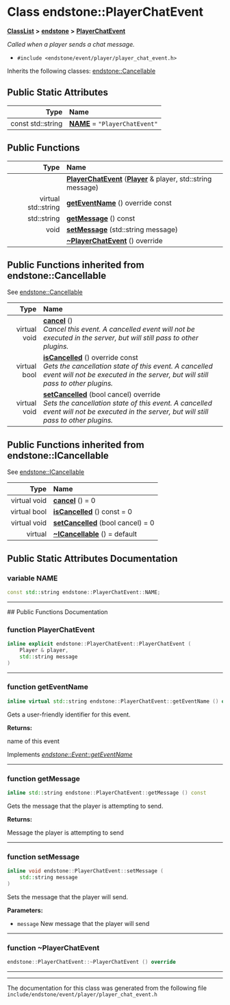 

# Class endstone::PlayerChatEvent



[**ClassList**](annotated.md) **>** [**endstone**](namespaceendstone.md) **>** [**PlayerChatEvent**](classendstone_1_1PlayerChatEvent.md)



_Called when a player sends a chat message._ 

* `#include <endstone/event/player/player_chat_event.h>`



Inherits the following classes: [endstone::Cancellable](classendstone_1_1Cancellable.md)
































## Public Static Attributes

| Type | Name |
| ---: | :--- |
|  const std::string | [**NAME**](#variable-name)   = `"PlayerChatEvent"`<br> |










































## Public Functions

| Type | Name |
| ---: | :--- |
|   | [**PlayerChatEvent**](#function-playerchatevent) ([**Player**](classendstone_1_1Player.md) & player, std::string message) <br> |
| virtual std::string | [**getEventName**](#function-geteventname) () override const<br> |
|  std::string | [**getMessage**](#function-getmessage) () const<br> |
|  void | [**setMessage**](#function-setmessage) (std::string message) <br> |
|   | [**~PlayerChatEvent**](#function-playerchatevent) () override<br> |


## Public Functions inherited from endstone::Cancellable

See [endstone::Cancellable](classendstone_1_1Cancellable.md)

| Type | Name |
| ---: | :--- |
| virtual void | [**cancel**](classendstone_1_1Cancellable.md#function-cancel) () <br>_Cancel this event. A cancelled event will not be executed in the server, but will still pass to other plugins._  |
| virtual bool | [**isCancelled**](classendstone_1_1Cancellable.md#function-iscancelled) () override const<br>_Gets the cancellation state of this event. A cancelled event will not be executed in the server, but will still pass to other plugins._  |
| virtual void | [**setCancelled**](classendstone_1_1Cancellable.md#function-setcancelled) (bool cancel) override<br>_Sets the cancellation state of this event. A cancelled event will not be executed in the server, but will still pass to other plugins._  |


## Public Functions inherited from endstone::ICancellable

See [endstone::ICancellable](classendstone_1_1ICancellable.md)

| Type | Name |
| ---: | :--- |
| virtual void | [**cancel**](classendstone_1_1ICancellable.md#function-cancel) () = 0<br> |
| virtual bool | [**isCancelled**](classendstone_1_1ICancellable.md#function-iscancelled) () const = 0<br> |
| virtual void | [**setCancelled**](classendstone_1_1ICancellable.md#function-setcancelled) (bool cancel) = 0<br> |
| virtual  | [**~ICancellable**](classendstone_1_1ICancellable.md#function-icancellable) () = default<br> |
















































































## Public Static Attributes Documentation




### variable NAME 

```C++
const std::string endstone::PlayerChatEvent::NAME;
```




<hr>
## Public Functions Documentation




### function PlayerChatEvent 

```C++
inline explicit endstone::PlayerChatEvent::PlayerChatEvent (
    Player & player,
    std::string message
) 
```




<hr>



### function getEventName 

```C++
inline virtual std::string endstone::PlayerChatEvent::getEventName () override const
```



Gets a user-friendly identifier for this event.




**Returns:**

name of this event 





        
Implements [*endstone::Event::getEventName*](classendstone_1_1Event.md#function-geteventname)


<hr>



### function getMessage 

```C++
inline std::string endstone::PlayerChatEvent::getMessage () const
```



Gets the message that the player is attempting to send.




**Returns:**

Message the player is attempting to send 





        

<hr>



### function setMessage 

```C++
inline void endstone::PlayerChatEvent::setMessage (
    std::string message
) 
```



Sets the message that the player will send.




**Parameters:**


* `message` New message that the player will send 




        

<hr>



### function ~PlayerChatEvent 

```C++
endstone::PlayerChatEvent::~PlayerChatEvent () override
```




<hr>

------------------------------
The documentation for this class was generated from the following file `include/endstone/event/player/player_chat_event.h`

